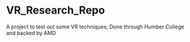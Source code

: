 # VR_Research_Repo
A project to test out some VR techniques; Done through Humber College and backed by AMD
